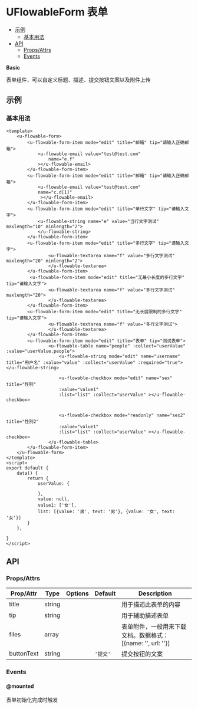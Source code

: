 <!-- 该 README.md 根据 api.yaml 和 docs/*.md 自动生成，为了方便在 GitHub 和 NPM 上查阅。如需修改，请查看源文件 -->

# UFlowableForm 表单

- [示例](#示例)
    - [基本用法](#基本用法)
- [API]()
    - [Props/Attrs](#propsattrs)
    - [Events](#events)

**Basic**

表单组件，可以自定义标题、描述、提交按钮文案以及附件上传

## 示例
### 基本用法

```vue
<template>
    <u-flowable-form>
        <u-flowable-form-item mode="edit" title="邮箱" tip="请输入正确邮箱">
            <u-flowable-email value="test@test.com" 
                name="e.f"
            ></u-flowable-email>
        </u-flowable-form-item>
        <u-flowable-form-item mode="edit" title="邮箱" tip="请输入正确邮箱">
            <u-flowable-email value="test@test.com"  
            name="c.d[1]"
             ></u-flowable-email>
        </u-flowable-form-item>
        <u-flowable-form-item mode="edit" title="单行文字" tip="请输入文字">
			<u-flowable-string name="e" value="当行文字测试" maxlength="10" minlength="2">
			</u-flowable-string>
        </u-flowable-form-item>
        <u-flowable-form-item mode="edit" title="多行文字" tip="请输入文字">
                <u-flowable-textarea name="f" value="多行文字测试" maxlength="20" minlength="2">
                </u-flowable-textarea>
        </u-flowable-form-item>
         <u-flowable-form-item mode="edit" title="无最小长度的多行文字" tip="请输入文字">
                <u-flowable-textarea name="f" value="多行文字测试" maxlength="20">
                </u-flowable-textarea>
        </u-flowable-form-item>
        <u-flowable-form-item mode="edit" title="无长度限制的多行文字" tip="请输入文字">
                <u-flowable-textarea name="f" value="多行文字测试">
                </u-flowable-textarea>
        </u-flowable-form-item>
        <u-flowable-form-item mode="edit" title="表单" tip="测试表单">
                <u-flowable-table name="people" :collect="userValue" :value="userValue.people">
                    <u-flowable-string mode="edit" name="username" title="用户名" :value="value" :collect="userValue" :required="true"></u-flowable-string>
                
                    <u-flowable-checkbox mode="edit" name="sex"  title="性别" 
                    :value="value1"
                    :list="list" :collect="userValue" ></u-flowable-checkbox>
                
    
                    <u-flowable-checkbox mode="readonly" name="sex2"  title="性别2" 
                    :value="value1"
                    :list="list" :collect="userValue" ></u-flowable-checkbox>
                </u-flowable-table>
        </u-flowable-form-item>
    </u-flowable-form>
</template>
<script>
export default {
    data() {
        return {
            userValue: {
               
            },
            value: null,
            value1: ['女'],
            list: [{value: '男', text: '男'}, {value: '女', text: '女'}]
        }
    },
    
}
</script>
```

## API
### Props/Attrs

| Prop/Attr | Type | Options | Default | Description |
| --------- | ---- | ------- | ------- | ----------- |
| title | string |  |  | 用于描述此表单的内容 |
| tip | string |  |  | 用于辅助描述表单 |
| files | array |  |  | 表单附件，一般用来下载文档。数据格式：[{name: '', url: ''}] |
| buttonText | string |  | `'提交'` | 提交按钮的文案 |

### Events

#### @mounted

表单初始化完成时触发


